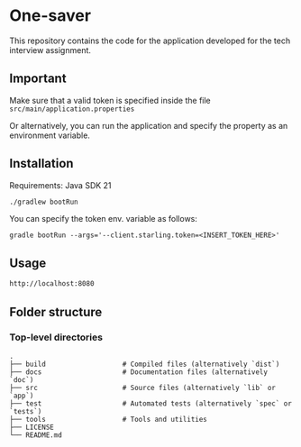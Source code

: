# One-saver

This repository contains the code for the application developed for the tech interview assignment.

## Important
Make sure that a valid token is specified inside the file ``src/main/application.properties``

Or alternatively, you can run the application and specify the property as an environment variable.

## Installation

Requirements:
Java SDK 21

```bash
./gradlew bootRun
```
You can specify the token env. variable as follows:

```gradle bootRun --args='--client.starling.token=<INSERT_TOKEN_HERE>'```

## Usage

```bash
http://localhost:8080
```


## Folder structure

### Top-level directories

    .
    ├── build                   # Compiled files (alternatively `dist`)
    ├── docs                    # Documentation files (alternatively `doc`)
    ├── src                     # Source files (alternatively `lib` or `app`)
    ├── test                    # Automated tests (alternatively `spec` or `tests`)
    ├── tools                   # Tools and utilities
    ├── LICENSE
    └── README.md
